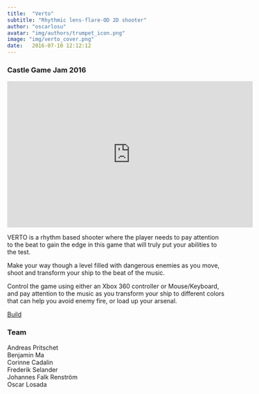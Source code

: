 ```yaml
---
title:  "Verto"
subtitle: "Rhythmic lens-flare-OD 2D shooter"
author: "oscarlosu"
avatar: "img/authors/trumpet_icon.png"
image: "img/verto_cover.png"
date:   2016-07-10 12:12:12
---
```


### Castle Game Jam 2016

<iframe width="567" height="338" src="https://www.youtube.com/embed/n2j6EE6Yl-c" frameborder="0" allowfullscreen></iframe>
  
VERTO is a rhythm based shooter where the player needs to pay attention to the beat to gain the edge in this game that will truly put your abilities to the test.  

Make your way though a level filled with dangerous enemies as you move, shoot and transform your ship to the beat of the music.  

Control the game using either an Xbox 360 controller or Mouse/Keyboard, and pay attention to the music as you transform your ship to different colors that can help you avoid enemy fire, or load up your arsenal.  

[Build](https://drive.google.com/open?id=0BwNZ_KkAVmdRcHFCUFY4dnBJcUE)

### Team

Andreas Pritschet  
Benjamin Ma  
Corinne Cadalin  
Frederik Selander  
Johannes Falk Renström  
Oscar Losada  
